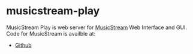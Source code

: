 # musicstream-play
MusicStream Play is web server for [MusicStream](https://musicstream.ga) Web Interface and GUI.<br>
Code for MusicStream is availble at:
 - [Github](http://github.com/vednig/musicstream)
